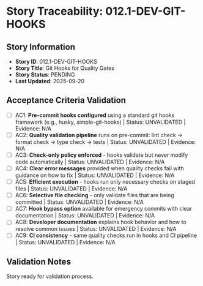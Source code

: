 # Story Traceability: 012.1-DEV-GIT-HOOKS

## Story Information
- **Story ID**: 012.1-DEV-GIT-HOOKS
- **Story Title**: Git Hooks for Quality Gates
- **Story Status**: PENDING
- **Last Updated**: 2025-09-20

## Acceptance Criteria Validation

- [ ] AC1: **Pre-commit hooks configured** using a standard git hooks framework (e.g., husky, simple-git-hooks) | Status: UNVALIDATED | Evidence: N/A
- [ ] AC2: **Quality validation pipeline** runs on pre-commit: lint check → format check → type check → tests | Status: UNVALIDATED | Evidence: N/A
- [ ] AC3: **Check-only policy enforced** - hooks validate but never modify code automatically | Status: UNVALIDATED | Evidence: N/A
- [ ] AC4: **Clear error messages** provided when quality checks fail with guidance on how to fix | Status: UNVALIDATED | Evidence: N/A
- [ ] AC5: **Efficient execution** - hooks run only necessary checks on staged files | Status: UNVALIDATED | Evidence: N/A
- [ ] AC6: **Selective file checking** - only validate files that are being committed | Status: UNVALIDATED | Evidence: N/A
- [ ] AC7: **Hook bypass option** available for emergency commits with clear documentation | Status: UNVALIDATED | Evidence: N/A
- [ ] AC8: **Developer documentation** explains hook behavior and how to resolve common issues | Status: UNVALIDATED | Evidence: N/A
- [ ] AC9: **CI consistency** - same quality checks run in hooks and CI pipeline | Status: UNVALIDATED | Evidence: N/A

## Validation Notes
Story ready for validation process.
